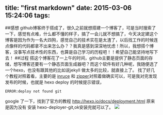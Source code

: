 title: "first markdown"
date: 2015-03-06 15:24:06
tags:
---
##感想
 github博客终于搭成了，很久之前就想搭建一个博客了，可是当时搜索了一下，感觉有点难，什么都不懂的样子，搞了一会儿就不想搞了，今天决定建这个博客是因为作为一名大四狗，感觉自己的技术实在是太渣了，以后找工作的时候连点像样的代码都拿不出来怎么办？？我真是感到深深地忧虑！所以，我想搭个博客，没事写点技术性的东西，也算是自己学习的历程吧！！希望自己能坚持地写下去！
 ##过程
  搭这个博客花了一上午的时间，github主要是提供了静态页面的存储，想写博客还要有一个静态页面生成器吧？而这个软件有好几种呢，我随便选了一个hexo，也没有跟其他的比如说jekyll 做太多的比较，就直接上了。	找了好几个教程对照着看，主要的是 [inruce](http://ibruce.info/2013/11/22/hexo-your-blog/) 和 [zipper](http://zipperary.com/2013/05/28/hexo-guide-2/)对照着做确实可以，可是我对完发现 发布的时候，也就是 hexo deploy 的时候提示错误，
  ```bash
  ERROR:deploy not found git 
  ```
  google 了一下，找到了官方的教程 http://hexo.io/docs/deployment.html 原来是因为没有 安装 hexo-deployer-git,ok安装完就可以了。
	![](http://ww2.sinaimg.cn/large/5e8cb366jw1e62o63tkv3j20dh078q5a.jpg)